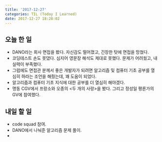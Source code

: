 ```yaml
---
title: '2017-12-27'
categories: TIL (Today I Learned)
date: 2017-12-27 18:28:02
---
```


## 오늘 한 일
  - DANO라는 회사 면접을 봤다. 자신감도 떨어졌고, 긴장한 탓에 면접을 망쳤다.
  - 코딩테스트 손도 못댔다. 심지어 영문장 해석도 제대로 못했다. 문제가 어려웠고, 내 실력이 부족했다. 
  - 그럼에도 면접관 분께서 좋은 개발자가 되려면 알고리즘 및 컴퓨터 기초 공부를 열심히 하라는 조언을 해줬는데, 꽤 도움이 되었다.
  - 알고리즘과 컴퓨터 기초 지식에 대한 공부를 더 열심히 해야겠다.
  - 명동 CGV에서 프랑소와 오종의 <두 개의 사랑>을 봤다. 그리고 정성일 평론가의 GV에 참여했다.

## 내일 할 일
  - code squad 참여.
  - DANO에서 나눠준 알고리즘 문제 풀이.
  - 

